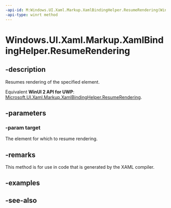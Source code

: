 ```yaml
---
-api-id: M:Windows.UI.Xaml.Markup.XamlBindingHelper.ResumeRendering(Windows.UI.Xaml.UIElement)
-api-type: winrt method
---
```


<!-- Method syntax
public void ResumeRendering(Windows.UI.Xaml.UIElement target)
-->

# Windows.UI.Xaml.Markup.XamlBindingHelper.ResumeRendering

## -description
Resumes rendering of the specified element.

Equivalent **WinUI 2 API for UWP**: [Microsoft.UI.Xaml.Markup.XamlBindingHelper.ResumeRendering](/windows/winui/api/microsoft.ui.xaml.markup.xamlbindinghelper.resumerendering).

## -parameters
### -param target
The element for which to resume rendering.

## -remarks
This method is for use in code that is generated by the XAML compiler.

## -examples

## -see-also
